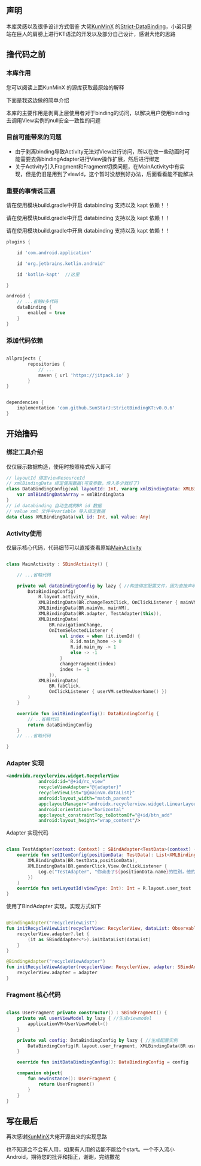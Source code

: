 ## 声明
本库灵感以及很多设计方式借鉴 大佬[KunMinX](https://github.com/KunMinX) 的[Strict-DataBinding](https://github.com/KunMinX/Strict-DataBinding)，小弟只是站在巨人的肩膀上进行KT语法的开发以及部分自己设计，感谢大佬的思路

## 撸代码之前

### 本库作用
您可以阅读上面KunMinX 的源库获取最原始的解释 

下面是我这边做的简单介绍

本库的主要作用是剥离上层使用者对于binding的访问，以解决用户使用binding去调用View实例的null安全一致性的问题

### 目前可能带来的问题
* 由于剥离binding导致Activity无法对View进行访问，所以在做一些动画时可能需要去做bindingAdapter进行View操作扩展，然后进行绑定
* 关于Activity引入Fragment和Fragment切换问题，在MainActivity中有实现，但是仍旧是用到了viewId，这个暂时没想到好办法，后面看看能不能解决

### 重要的事情说三遍
请在使用模块build.gradle中开启 databinding 支持以及 kapt 依赖！！

请在使用模块build.gradle中开启 databinding 支持以及 kapt 依赖！！

请在使用模块build.gradle中开启 databinding 支持以及 kapt 依赖！！

````groovy
plugins {

    id 'com.android.application'

    id 'org.jetbrains.kotlin.android'

    id 'kotlin-kapt'  //这里

} 
````
```groovy
android {
    // ...省略N多代码
    dataBinding {
        enabled = true
    }
}

```

### 添加代码依赖
```groovy

allprojects {
		repositories {
			// ...
			maven { url 'https://jitpack.io' }
		}
}


```

```groovy

dependencies {
    implementation 'com.github.SunStarJ:StrictBindingKT:v0.0.6'
}

```

## 开始撸码
### 绑定工具介绍

仅仅展示数据构造，使用时按照格式传入即可

```kotlin
// layoutId 绑定viewResourceId
// xmlBindingData 绑定使用数据(可变参数，传入多少就好了)
class DataBindingConfig(val layoutId: Int, vararg xmlBindingData: XMLBindingData){
    var xmlBindingDataArray = xmlBindingData
}
// id databinding 自动生成的BR id 数据 
// value xml 文件中variable 导入绑定数据
data class XMLBindingData(val id: Int, val value: Any)

```

### Activity使用
仅展示核心代码，代码细节可以直接查看原始[MainActivity](/app/src/main/java/com/sunstar_j/testbinding/MainActivity.kt)

``` kotlin

class MainActivity : SBindActivity() {

    // ...省略代码

    private val dataBindingConfig by lazy { //构造绑定配置文件，因为直接声明的话BR没有生成就已经调用所以使用lazy，也可以在initBindingConfig() 方法中直接return DataBindingConfig 实例
        DataBindingConfig( 
            R.layout.activity_main,
            XMLBindingData(BR.changeTextClick, OnClickListener { mainVM.addListData() }),
            XMLBindingData(BR.mainVm, mainVM),
            XMLBindingData(BR.adapter, TestAdapter(this)),
            XMLBindingData(
                BR.navigationChange,
                OnItemSelectedListener {
                    val index = when (it.itemId) {
                        R.id.main_home -> 0
                        R.id.main_my -> 1
                        else -> -1
                    }
                    changeFragment(index)
                    index != -1
                }),
            XMLBindingData(
                BR.fabClick,
                OnClickListener { userVM.setNewUserName() })
        )
    }

    override fun initBindingConfig(): DataBindingConfig {
        // ..省略代码
        return dataBindingConfig
    }
    // ...省略代码

}

```
### Adapter 实现
```xml
<androidx.recyclerview.widget.RecyclerView
            android:id="@+id/rc_view"
            recycleViewAdapter="@{adapter}"
            recycleViewList="@{mainVm.dataList}"
            android:layout_width="match_parent"
            app:layoutManager="androidx.recyclerview.widget.LinearLayoutManager"
            android:orientation="horizontal"
            app:layout_constraintTop_toBottomOf="@+id/btn_add"
            android:layout_height="wrap_content"/>
```

Adapter 实现代码
```kotlin

class TestAdapter(context: Context) : SBindAdapter<TestData>(context) {
    override fun setItemConfig(positionData: TestData): List<XMLBindingData> = mutableListOf(
        XMLBindingData(BR.testData,positionData),
        XMLBindingData(BR.genderClick,View.OnClickListener {
            Log.e("TestAdapter", "你点击了${positionData.name}的性别，他的性别是${positionData.gander}", )
        })
    )
    override fun setLayoutId(viewType: Int): Int = R.layout.user_test
}

```

使用了BindAdapter 实现，实现方式如下

```kotlin

@BindingAdapter("recycleViewList")
fun initRecycleViewList(recyclerView: RecyclerView, dataList: ObservableArrayList<*>) {
    recyclerView.adapter?.let {
        (it as SBindAdapter<*>).initDataList(dataList)
    }
}

@BindingAdapter("recycleViewAdapter")
fun initRecycleViewAdapter(recyclerView: RecyclerView, adapter: SBindAdapter<*>) {
    recyclerView.adapter = adapter
}

```


### Fragment 核心代码

```kotlin

class UserFragment private constructor() : SBindFragment() {
    private val userViewModel by lazy { //生成viewmodel
        applicationVM<UserViewModel>()
    }

    private val config: DataBindingConfig by lazy { //生成配置实例
        DataBindingConfig(R.layout.user_fragment, XMLBindingData(BR.usrVM,userViewModel))
    }

    override fun initDataBindingConfig(): DataBindingConfig = config

    companion object{
        fun newInstance(): UserFragment {
            return UserFragment()
        }
    }
}

```

## 写在最后
再次感谢[KunMinX](https://github.com/KunMinX)大佬开源出来的实现思路

也不知道会不会有人用，如果有人用的话能不能给个start。一个不入流小Android，期待您的批评和指正，谢谢，完结撒花

